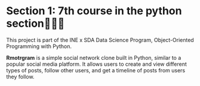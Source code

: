 # Section 1: 7th course in the python section🙏✅✅ 
This project is part of the INE x SDA Data Science Program, Object-Oriented Programming with Python.

**Rmotrgram** is a simple social network clone built in Python, similar to a popular social media platform. It allows users to create and view different types of posts, follow other users, and get a timeline of posts from users they follow.
